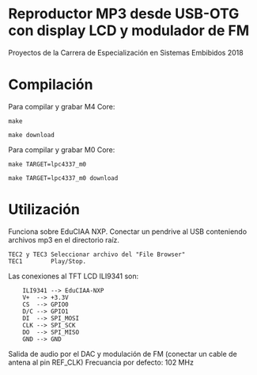 # Reproductor MP3 desde USB-OTG con display LCD y modulador de FM
Proyectos de la Carrera de Especialización en Sistemas Embibidos 2018


# Compilación

Para compilar y grabar M4 Core:

	make

	make download

Para compilar y grabar M0 Core:

	make TARGET=lpc4337_m0

	make TARGET=lpc4337_m0 download


# Utilización

Funciona sobre EduCIAA NXP.
Conectar un pendrive al USB conteniendo archivos mp3 en el directorio raíz.

	TEC2 y TEC3	Seleccionar archivo del "File Browser"
	TEC1		Play/Stop.

Las conexiones al TFT LCD ILI9341 son:

		ILI9341 --> EduCIAA-NXP
		V+	-->	+3.3V  
		CS	-->	GPIO0  
		D/C	-->	GPIO1  
		DI	-->	SPI_MOSI  
		CLK	-->	SPI_SCK  
		DO	-->	SPI_MISO  
		GND	-->	GND				
 
Salida de audio por el DAC y modulación de FM (conectar un cable de antena al pin REF_CLK)
Frecuancia por defecto: 102 MHz

